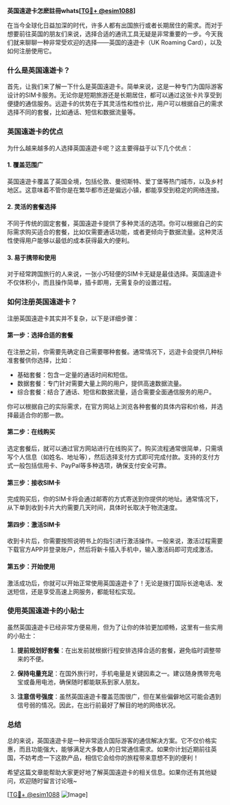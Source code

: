**英国遠遊卡怎麽註冊whats[[TG💪+ @esim1088](https://t.me/s/esim1088)]**

在当今全球化日益加深的时代，许多人都有出国旅行或者长期居住的需求。而对于想要前往英国的朋友们来说，选择合适的通讯工具无疑是非常重要的一步。今天我们就来聊聊一种非常受欢迎的选择——英国的遠遊卡（UK Roaming Card），以及如何注册使用它。

### 什么是英国遠遊卡？

首先，让我们来了解一下什么是英国遠遊卡。简单来说，这是一种专门为国际游客设计的SIM卡服务。无论你是短期旅游还是长期居住，都可以通过这张卡片享受到便捷的通信服务。远遊卡的优势在于其灵活性和性价比，用户可以根据自己的需求选择不同的套餐，比如通话、短信和数据流量等。

### 英国遠遊卡的优点

为什么越来越多的人选择英国遠遊卡呢？这主要得益于以下几个优点：

#### 1. **覆盖范围广**
   英国遠遊卡覆盖了英国全境，包括伦敦、曼彻斯特、爱丁堡等热门城市，以及乡村地区。这意味着不管你是在繁华都市还是偏远小镇，都能享受到稳定的网络连接。

#### 2. **灵活的套餐选择**
   不同于传统的固定套餐，英国遠遊卡提供了多种灵活的选项。你可以根据自己的实际需求购买适合的套餐，比如仅需要通话功能，或者更倾向于数据流量。这种灵活性使得用户能够以最低的成本获得最大的便利。

#### 3. **易于携带和使用**
   对于经常跨国旅行的人来说，一张小巧轻便的SIM卡无疑是最佳选择。英国遠遊卡不仅体积小，而且操作简单，插卡即用，无需复杂的设置过程。

### 如何注册英国遠遊卡？

注册英国遠遊卡其实并不复杂，以下是详细步骤：

#### 第一步：选择合适的套餐
   在注册之前，你需要先确定自己需要哪种套餐。通常情况下，远遊卡会提供几种标准套餐供你选择，比如：
   - 基础套餐：包含一定量的通话时间和短信。
   - 数据套餐：专门针对需要大量上网的用户，提供高速数据流量。
   - 综合套餐：结合了通话、短信和数据流量，适合需要全面通信服务的用户。

   你可以根据自己的实际需求，在官方网站上浏览各种套餐的具体内容和价格，并选择最适合你的那一款。

#### 第二步：在线购买
   选定套餐后，就可以通过官方网站进行在线购买了。购买流程通常很简单，只需填写个人信息（如姓名、地址等），然后选择支付方式即可完成付款。支持的支付方式一般包括信用卡、PayPal等多种选项，确保支付安全可靠。

#### 第三步：接收SIM卡
   完成购买后，你的SIM卡将会通过邮寄的方式寄送到你提供的地址。通常情况下，从下单到收到卡片大约需要几天时间，具体时长取决于物流速度。

#### 第四步：激活SIM卡
   收到卡片后，你需要按照说明书上的指引进行激活操作。一般来说，激活过程需要下载官方APP并登录账户，然后将新卡插入手机中，输入激活码即可完成激活。

#### 第五步：开始使用
   激活成功后，你就可以开始正常使用英国遠遊卡了！无论是拨打国际长途电话、发送短信，还是享受高速上网服务，都能轻松实现。

### 使用英国遠遊卡的小贴士

虽然英国遠遊卡已经非常方便易用，但为了让你的体验更加顺畅，这里有一些实用的小贴士：

1. **提前规划好套餐**：在出发前就根据行程安排选择合适的套餐，避免临时调整带来的不便。
   
2. **保持电量充足**：在国外旅行时，手机电量是关键因素之一。建议随身携带充电宝或备用电池，确保随时都能联系到家人朋友。

3. **注意信号强度**：虽然英国遠遊卡覆盖范围很广，但在某些偏僻地区可能会遇到信号弱的情况。因此，在出行前最好了解目的地的网络状况。

### 总结

总的来说，英国遠遊卡是一种非常适合国际游客的通信解决方案。它不仅价格实惠，而且功能强大，能够满足大多数人的日常通信需求。如果你计划近期前往英国，不妨考虑一下这款产品，相信它会给你的旅程带来意想不到的便利！

希望这篇文章能帮助大家更好地了解英国遠遊卡的相关信息。如果你还有其他疑问，欢迎随时留言讨论哦~ 

[[TG💪+ @esim1088](https://t.me/s/esim1088) ![Image](https://i.postimg.cc/4NQfJmqS/Snipaste-2025-05-13-00-14-12.png)]